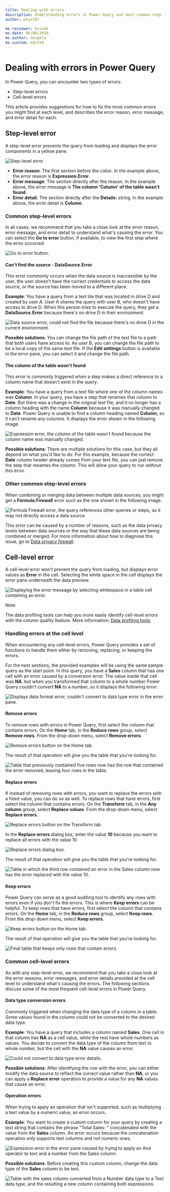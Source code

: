 ```yaml
---
title: Dealing with errors 
description: Understanding errors in Power Query and most common step level and cell level errors.
author: ptyx507

ms.reviewer: kvivek
ms.date: 06/08/2020
ms.author: dougklo
ms.custom: edited
---
```


# Dealing with errors in Power Query

In Power Query, you can encounter two types of errors:

* Step-level errors
* Cell-level errors

This article provides suggestions for how to fix the most common errors you might find at each level, and describes the error reason, error message, and error detail for each.

## Step-level error

A step-level error prevents the query from loading and displays the error components in a yellow pane.

![Step-level error.](images/me-working-with-errors-column-name.png "Step-level error")

* **Error reason**: The first section before the colon. In the example above, the error reason is **Expression.Error**.
* **Error message**: The section directly after the reason. In the example above, the error message is **The column 'Column' of the table wasn't found**.
* **Error detail**: The section directly after the **Details:** string. In the example above, the error detail is **Column**.


### Common step-level errors

In all cases, we recommend that you take a close look at the error reason, error message, and error detail to understand what's causing the error. You can select the **Go to error** button, if available, to view the first step where the error occurred.

![Go to error button.](images/me-working-with-errors-go-to-error.png "Go to error button")

#### Can't find the source - DataSource.Error  

This error commonly occurs when the data source is inaccessible by the user, the user doesn't have the correct credentials to access the data source, or the source has been moved to a different place.

**Example**: You have a query from a text tile that was located in drive D and created by user A. User A shares the query with user B, who doesn't have access to drive D. When this person tries to execute the query, they get a **DataSource.Error** because there's no drive D in their environment.

![Data source error, could not find the file because there's no drive D in the current environment.](images/me-working-with-errors-file-path.png "Data source error, could not find the file because there's no drive D in the current environment")

**Possible solutions**: You can change the file path of the text file to a path that both users have access to. As user B, you can change the file path to be a local copy of the same text file. If the **Edit settings** button is available in the error pane, you can select it and change the file path.

#### The column of the table wasn't found

This error is commonly triggered when a step makes a direct reference to a column name that doesn't exist in the query.

**Example**: You have a query from a text file where one of the column names was **Column**. In your query, you have a step that renames that column to **Date**. But there was a change in the original text file, and it no longer has a column heading with the name **Column** because it was manually changed to **Date**. Power Query is unable to find a column heading named **Column**, so it can't rename any columns. It displays the error shown in the following image.

![Expression error, the column of the table wasn't found because the column name was manually changed.](images/me-working-with-errors-column-name.png "Expression error, the column of the table wasn't found because the column name was manually changed")

**Possible solutions**: There are multiple solutions for this case, but they all depend on what you'd like to do. For this example, because the correct **Date** column header already comes from your text file, you can just remove the step that renames the column. This will allow your query to run without this error.

### Other common step-level errors

When combining or merging data between multiple data sources, you might get a **Formula.Firewall** error such as the one shown in the following image.

![Formula Firewall error, the query references other queries or steps, so it may not directly access a data source.](images/me-working-with-errors-formula-firewall.png "Formula Firewall error, the query references other queries or steps, so it may not directly access a data source")

This error can be caused by a number of reasons, such as the data privacy levels between data sources or the way that these data sources are being combined or merged. For more information about how to diagnose this issue, go to [Data privacy firewall](dataprivacyfirewall.md).

## Cell-level error

A cell-level error won't prevent the query from loading, but displays error values as **Error** in the cell. Selecting the white space in the cell displays the error pane underneath the data preview.

![Displaying the error message by selecting whitespace in a table cell containing an error.](images/me-working-with-errors-could-not-convert.png "Displaying the error message by selecting whitespace in a table cell containing an error")

>[!NOTE]
> The data profiling tools can help you more easily identify cell-level errors with the column quality feature. More information: [Data profiling tools](data-profiling-tools.md#column-quality)

### Handling errors at the cell level

When encountering any cell-level errors, Power Query provides a set of functions to handle them either by removing, replacing, or keeping the errors.

For the next sections, the provided examples will be using the same sample query as the start point. In this query, you have a **Sales** column that has one cell with an error caused by a conversion error. The value inside that cell was **NA**, but when you transformed that column to a whole number Power Query couldn't convert **NA** to a number, so it displays the following error.

![Displays data format error, couldn't convert to data type error in the error pane.](images/me-working-with-errors-could-not-convert-details.png "Displays data format error, couldn't convert to data type error in the error pane")

#### Remove errors

To remove rows with errors in Power Query, first select the column that contains errors. On the **Home** tab, in the **Reduce rows** group, select **Remove rows**. From the drop-down menu, select **Remove errors**.

![Remove errors button on the Home tab.](images/me-working-with-errors-remove-errors.png "Remove errors button on the Home tab")

The result of that operation will give you the table that you're looking for.

![Table that previously contained five rows now has the row that contained the error removed, leaving four rows in the table.](images/me-working-with-errors-removed-rows-with-errors.png "Table with the row containing the error removed")

#### Replace errors

If instead of removing rows with errors, you want to replace the errors with a fixed value, you can do so as well. To replace rows that have errors, first select the column that contains errors. On the **Transform** tab, in the **Any column** group, select **Replace values**. From the drop-down menu, select **Replace errors**.

![Replace errors button on the Transform tab.](images/me-working-with-errors-replace-errors.png "Replace errors button on the Transform tab")

In the **Replace errors** dialog box, enter the value **10** because you want to replace all errors with the value 10.

![Replace errors dialog box.](images/me-working-with-errors-replace-errors-window.png "Replace errors dialog box")

The result of that operation will give you the table that you're looking for.

![Table in which the third row contained an error in the Sales column now has the error replaced with the value 10.](images/me-working-with-errors-replaced-errors.png "Sample table with errors replaced")

#### Keep errors

Power Query can serve as a good auditing tool to identify any rows with errors even if you don't fix the errors. This is where **Keep errors** can be helpful. To keep rows that have errors, first select the column that contains errors. On the **Home** tab, in the **Reduce rows** group, select **Keep rows**. From the drop-down menu, select **Keep errors**.

![Keep errors button on the Home tab.](images/me-working-with-errors-keep-errors.png "Keep errors button on the Home tab")

The result of that operation will give you the table that you're looking for.

![Final table that keeps only rows that contain errors.](images/me-working-with-errors-keep-errors-final.png "Final table that keeps only rows that contain errors")

### Common cell-level errors

As with any step-level error, we recommend that you take a close look at the error reasons, error messages, and error details provided at the cell level to understand what's causing the errors. The following sections discuss some of the most frequent cell-level errors in Power Query.

#### Data type conversion errors

Commonly triggered when changing the data type of a column in a table. Some values found in the column could not be converted to the desired data type.

**Example**: You have a query that includes a column named **Sales**. One cell in that column has **NA** as a cell value, while the rest have whole numbers as values. You decide to convert the data type of the column from text to whole number, but the cell with the **NA** value causes an error.

![Could not convert to data type error details.](images/me-working-with-errors-could-not-convert-details.png "Could not convert to data type error details")

**Possible solutions**: After identifying the row with the error, you can either modify the data source to reflect the correct value rather than **NA**, or you can apply a **Replace error** operation to provide a value for any **NA** values that cause an error.

#### Operation errors

When trying to apply an operation that isn't supported, such as multiplying a text value by a numeric value, an error occurs.

**Example**: You want to create a custom column for your query by creating a text string that contains the phrase "Total Sales: " concatenated with the value from the **Sales** column. An error occurs because the concatenation operation only supports text columns and not numeric ones.

![Expression error in the error pane caused by trying to apply an And operator to text and a number from the Sales column.](images/me-working-with-errors-operation-errors.png "Expression error in the error pane caused by trying to apply an And operator to text and a number from the Sales column")

**Possible solutions**: Before creating this custom column, change the data type of the **Sales** column to be text.

![Table with the sales column converted from a Number data type to a Text data type, and the resulting a new column containing both expressions.](images/me-working-with-errors-operation-errors-final-table.png "Table with solution for operation error")

